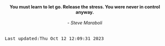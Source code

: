 
<div align="center"><b><span>You must learn to let go. Release the stress. You were never in control anyway.</span></b><br><br><i> - Steve Maraboli</i></div>
<br><br><kbd>Last updated:Thu Oct 12 12:09:31 2023</kbd>